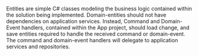 Entities are simple C# classes modeling the business logic contained within the solution
being implemented.  Domain-entities should not have dependencies on application services.
Instead, Command and Domain-Event handlers, contained within the App project, should load
change, and save entities required to handle the received command or domain-event.  The
command and domain-event handlers will delegate to application services and repositories.